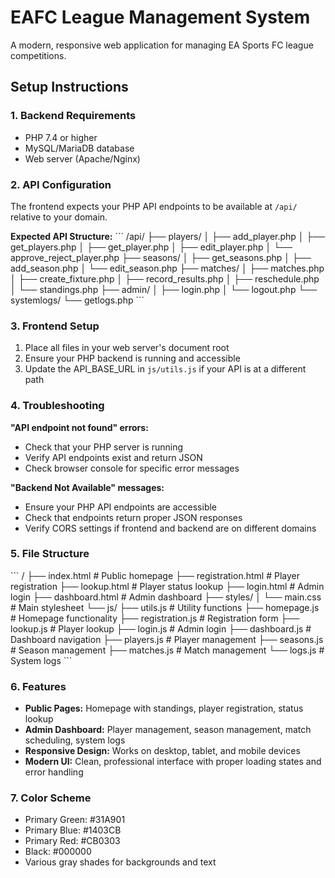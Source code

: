 # EAFC League Management System

A modern, responsive web application for managing EA Sports FC league competitions.

## Setup Instructions

### 1. Backend Requirements
- PHP 7.4 or higher
- MySQL/MariaDB database
- Web server (Apache/Nginx)

### 2. API Configuration
The frontend expects your PHP API endpoints to be available at `/api/` relative to your domain.

**Expected API Structure:**
\`\`\`
/api/
├── players/
│   ├── add_player.php
│   ├── get_players.php
│   ├── get_player.php
│   ├── edit_player.php
│   └── approve_reject_player.php
├── seasons/
│   ├── get_seasons.php
│   ├── add_season.php
│   └── edit_season.php
├── matches/
│   ├── matches.php
│   ├── create_fixture.php
│   ├── record_results.php
│   ├── reschedule.php
│   └── standings.php
├── admin/
│   ├── login.php
│   └── logout.php
└── systemlogs/
    └── getlogs.php
\`\`\`

### 3. Frontend Setup
1. Place all files in your web server's document root
2. Ensure your PHP backend is running and accessible
3. Update the API_BASE_URL in `js/utils.js` if your API is at a different path

### 4. Troubleshooting

**"API endpoint not found" errors:**
- Check that your PHP server is running
- Verify API endpoints exist and return JSON
- Check browser console for specific error messages

**"Backend Not Available" messages:**
- Ensure your PHP API endpoints are accessible
- Check that endpoints return proper JSON responses
- Verify CORS settings if frontend and backend are on different domains

### 5. File Structure
\`\`\`
/
├── index.html              # Public homepage
├── registration.html       # Player registration
├── lookup.html            # Player status lookup
├── login.html             # Admin login
├── dashboard.html         # Admin dashboard
├── styles/
│   └── main.css          # Main stylesheet
└── js/
    ├── utils.js          # Utility functions
    ├── homepage.js       # Homepage functionality
    ├── registration.js   # Registration form
    ├── lookup.js         # Player lookup
    ├── login.js          # Admin login
    ├── dashboard.js      # Dashboard navigation
    ├── players.js        # Player management
    ├── seasons.js        # Season management
    ├── matches.js        # Match management
    └── logs.js           # System logs
\`\`\`

### 6. Features
- **Public Pages:** Homepage with standings, player registration, status lookup
- **Admin Dashboard:** Player management, season management, match scheduling, system logs
- **Responsive Design:** Works on desktop, tablet, and mobile devices
- **Modern UI:** Clean, professional interface with proper loading states and error handling

### 7. Color Scheme
- Primary Green: #31A901
- Primary Blue: #1403CB  
- Primary Red: #CB0303
- Black: #000000
- Various gray shades for backgrounds and text
